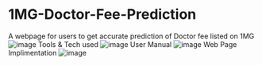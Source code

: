 # 1MG-Doctor-Fee-Prediction
A webpage for users to get accurate prediction of Doctor fee listed  on 1MG 
![image](https://github.com/DebabrataMohanty07/1MG-Doctor-Fee-Prediction/assets/132880512/63e88c5f-c842-4e33-8e5f-a9dcffcb5f7c)
Tools & Tech used
![image](https://github.com/DebabrataMohanty07/1MG-Doctor-Fee-Prediction/assets/132880512/c5e008d7-d086-4f3d-a247-aa0198808ed3)
User Manual
![image](https://github.com/DebabrataMohanty07/1MG-Doctor-Fee-Prediction/assets/132880512/dad60d46-8f22-45ca-9fe4-5c17b6d63618)
Web Page Implimentation
![image](https://github.com/DebabrataMohanty07/1MG-Doctor-Fee-Prediction/assets/132880512/25e9dbc0-7c03-40c1-94bb-ebd87be99309)
